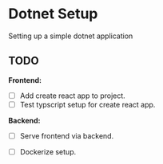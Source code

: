 # Dotnet Setup

Setting up a simple dotnet application

## TODO


**Frontend:**

* [ ] Add create react app to project.
* [ ] Test typscript setup for create react app.

**Backend:** 

* [ ] Serve frontend via backend.
* [ ] Dockerize setup. 

